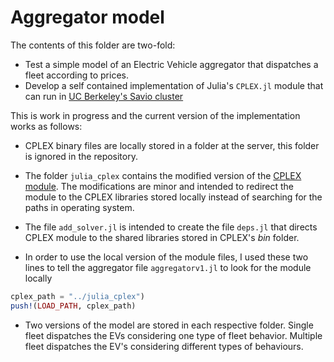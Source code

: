 # Aggregator model 

The contents of this folder are two-fold: 

- Test a simple model of an Electric Vehicle aggregator that dispatches a fleet according to prices. 
- Develop a self contained implementation of Julia's ```CPLEX.jl``` module that can run in [UC Berkeley's Savio cluster](http://research-it.berkeley.edu/services/high-performance-computing/user-guide)

This is work in progress and the current version of the implementation works as follows: 

- CPLEX binary files are locally stored in a folder at the server, this folder is ignored in the repository. 

- The folder ```julia_cplex``` contains the modified version of the [CPLEX module](https://github.com/JuliaOpt/CPLEX.jl). The modifications are minor and intended to redirect the module to the CPLEX libraries stored locally instead of searching for the paths in operating system. 

- The file ```add_solver.jl``` is intended to create the file ```deps.jl``` that directs CPLEX module to the shared libraries stored in CPLEX's *bin* folder.

- In order to use the local version of the module files, I used these two lines to tell the aggregator file ```aggregatorv1.jl``` to look for the module locally 
~~~ Julia
cplex_path = "../julia_cplex")
push!(LOAD_PATH, cplex_path)
~~~

- Two versions of the model are stored in each respective folder. Single fleet dispatches the EVs considering one type of fleet behavior. Multiple fleet dispatches the EV's considering different types of behaviours. 
